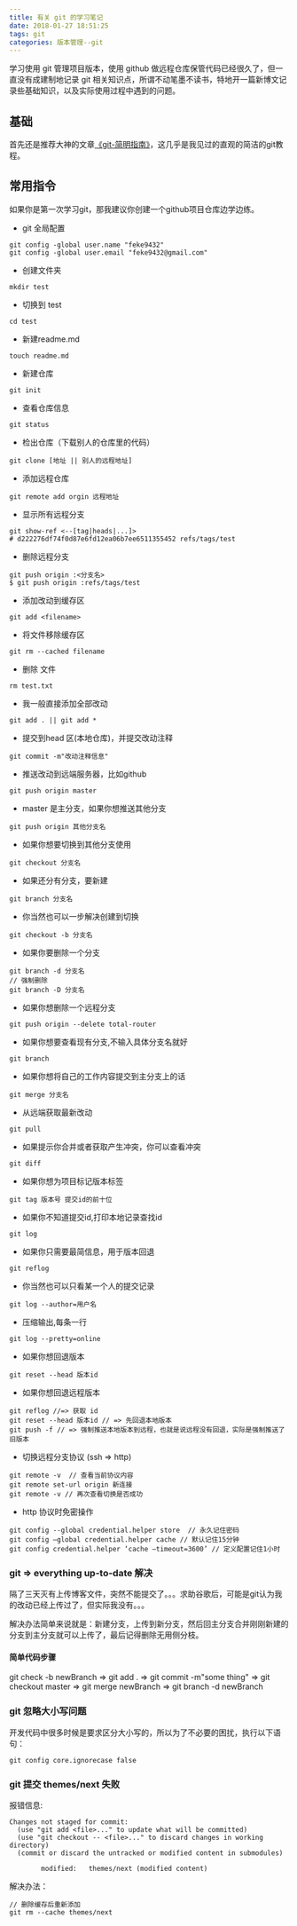 ```yaml
---
title: 有关 git 的学习笔记
date: 2018-01-27 18:51:25
tags: git
categories: 版本管理--git
---
```


学习使用 git 管理项目版本，使用 github 做远程仓库保管代码已经很久了，但一直没有成建制地记录 git 相关知识点，所谓不动笔墨不读书，特地开一篇新博文记录些基础知识，以及实际使用过程中遇到的问题。
<!-- more -->
## 基础

首先还是推荐大神的文章[《git-简明指南》](http://rogerdudler.github.io/git-guide/index.zh.html)，这几乎是我见过的直观的简洁的git教程。

## 常用指令

如果你是第一次学习git，那我建议你创建一个github项目仓库边学边练。

* git 全局配置

```
git config -global user.name "feke9432"
git config -global user.email "feke9432@gmail.com"
```

* 创建文件夹
```
mkdir test
```

* 切换到 test
```
cd test
```

* 新建readme.md
```
touch readme.md
```

* 新建仓库
```
git init
```

* 查看仓库信息
```
git status
```

* 检出仓库（下载别人的仓库里的代码）
```
git clone [地址 || 别人的远程地址]
```

* 添加远程仓库
```
git remote add orgin 远程地址
```

* 显示所有远程分支

```
git show-ref <--[tag|heads|...]>
# d222276df74f0d87e6fd12ea06b7ee6511355452 refs/tags/test
```

* 删除远程分支

```
git push origin :<分支名>
$ git push origin :refs/tags/test
```

* 添加改动到缓存区
```
git add <filename>
```

* 将文件移除缓存区
```
git rm --cached filename
```

* 删除 文件
```
rm test.txt
```

* 我一般直接添加全部改动
```
git add . || git add *
```

* 提交到head 区(本地仓库)，并提交改动注释
```
git commit -m"改动注释信息"
```

* 推送改动到远端服务器，比如github
```
git push origin master
```

* master 是主分支，如果你想推送其他分支
```
git push origin 其他分支名
```

* 如果你想要切换到其他分支使用
```
git checkout 分支名
```

* 如果还分有分支，要新建
```
git branch 分支名
```

* 你当然也可以一步解决创建到切换
```
git checkout -b 分支名
```

* 如果你要删除一个分支
```
git branch -d 分支名
// 强制删除
git branch -D 分支名
```

* 如果你想删除一个远程分支
```
git push origin --delete total-router
```

* 如果你想要查看现有分支,不输入具体分支名就好
```
git branch
```

* 如果你想将自己的工作内容提交到主分支上的话
```
git merge 分支名
```

* 从远端获取最新改动
```
git pull
```

* 如果提示你合并或者获取产生冲突，你可以查看冲突
```
git diff
```

* 如果你想为项目标记版本标签
```
git tag 版本号 提交id的前十位
```

* 如果你不知道提交id,打印本地记录查找id
```
git log
```

* 如果你只需要最简信息，用于版本回退
```
git reflog
```

* 你当然也可以只看某一个人的提交记录
```
git log --author=用户名
```

* 压缩输出,每条一行
```
git log --pretty=online
```

* 如果你想回退版本
```
git reset --head 版本id
```

* 如果你想回退远程版本
```
git reflog //=> 获取 id
git reset --head 版本id // => 先回退本地版本
git push -f // => 强制推送本地版本到远程，也就是说远程没有回退，实际是强制推送了旧版本
```

* 切换远程分支协议 (ssh => http)
```
git remote -v  // 查看当前协议内容
git remote set-url origin 新连接
git remote -v // 再次查看切换是否成功
```

* http 协议时免密操作
```
git config --global credential.helper store  // 永久记住密码
git config –global credential.helper cache // 默认记住15分钟
git config credential.helper ‘cache –timeout=3600’ // 定义配置记住1小时
```

### git => everything up-to-date 解决
隔了三天灭有上传博客文件，突然不能提交了。。。求助谷歌后，可能是git认为我的改动已经上传过了，但实际我没有。。。

解决办法简单来说就是：新建分支，上传到新分支，然后回主分支合并刚刚新建的分支到主分支就可以上传了，最后记得删除无用侧分枝。

#### 简单代码步骤
git check -b newBranch => git add . => git commit -m"some thing" => git checkout master => git merge newBranch => git branch -d newBranch

### git 忽略大小写问题

开发代码中很多时候是要求区分大小写的，所以为了不必要的困扰，执行以下语句：

```
git config core.ignorecase false
```

### git 提交 themes/next 失败

报错信息:
```log
Changes not staged for commit:
  (use "git add <file>..." to update what will be committed)
  (use "git checkout -- <file>..." to discard changes in working directory)
  (commit or discard the untracked or modified content in submodules)

        modified:   themes/next (modified content)
```

解决办法：

```
// 删除缓存后重新添加
git rm --cache themes/next
```
